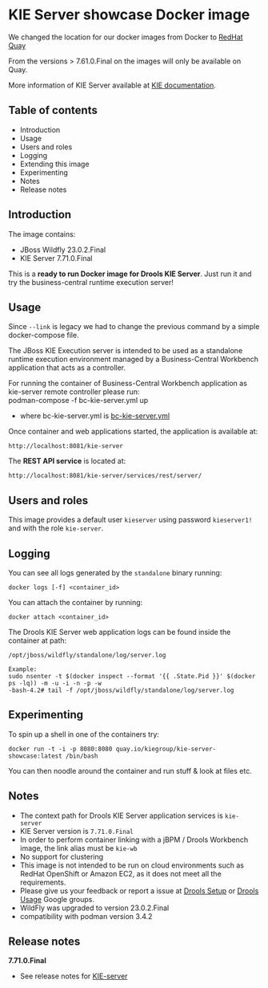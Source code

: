 KIE Server showcase Docker image
=======================================

We changed the location for our docker images from Docker to [RedHat Quay](https://quay.io/repository/kiegroup/kie-server-showcase)

From the versions > 7.61.0.Final on the images will only be available on Quay.

More information of KIE Server available at [KIE documentation](http://docs.jboss.org/drools/release/7.71.0.Final/drools-docs/html_single/#_ch.kie.server).

Table of contents
------------------

* Introduction
* Usage
* Users and roles
* Logging
* Extending this image
* Experimenting
* Notes
* Release notes

Introduction
------------

The image contains: 
              
* JBoss Wildfly 23.0.2.Final
* KIE Server 7.71.0.Final

This is a **ready to run Docker image for Drools KIE Server**. Just run it and try the business-central runtime execution server!                   

Usage
-----
Since `--link` is legacy we had to change the previous command by a simple docker-compose file.

The JBoss KIE Execution server is intended to be used as a standalone runtime execution environment managed by a Business-Central Workbench application that acts as a controller.             

For running the container of Business-Central Workbench application as kie-server remote controller please run:                                 
    podman-compose -f bc-kie-server.yml up
* where bc-kie-server.yml is [bc-kie-server.yml](https://github.com/jboss-dockerfiles/business-central/blob/main/docker-compose-examples/bc-kie-server.yml)

Once container and web applications started, the application is available at:              

    http://localhost:8081/kie-server

The **REST API service** is located at:               

    http://localhost:8081/kie-server/services/rest/server/

Users and roles
----------------

This image provides a default user `kieserver` using password `kieserver1!` and with the role `kie-server`.                      

Logging
-------

You can see all logs generated by the `standalone` binary running:

    docker logs [-f] <container_id>
    
You can attach the container by running:

    docker attach <container_id>

The Drools KIE Server web application logs can be found inside the container at path:

    /opt/jboss/wildfly/standalone/log/server.log

    Example:
    sudo nsenter -t $(docker inspect --format '{{ .State.Pid }}' $(docker ps -lq)) -m -u -i -n -p -w
    -bash-4.2# tail -f /opt/jboss/wildfly/standalone/log/server.log


Experimenting
-------------

To spin up a shell in one of the containers try:

    docker run -t -i -p 8080:8080 quay.io/kiegroup/kie-server-showcase:latest /bin/bash

You can then noodle around the container and run stuff & look at files etc.

Notes
-----

* The context path for Drools KIE Server application services is `kie-server`
* KIE Server version is `7.71.0.Final`
* In order to perform container linking with a jBPM / Drools Workbench image, the link alias must be `kie-wb`       
* No support for clustering                
* This image is not intended to be run on cloud environments such as RedHat OpenShift or Amazon EC2, as it does not meet all the requirements.                      
* Please give us your feedback or report a issue at [Drools Setup](https://groups.google.com/forum/#!forum/drools-setup) or [Drools Usage](https://groups.google.com/forum/#!forum/drools-usage) Google groups.              
* WildFly was upgraded to version 23.0.2.Final
* compatibility with podman version 3.4.2

Release notes
-------------

**7.71.0.Final**

* See release notes for [KIE-server](https://docs.jboss.org/drools/release/7.71.0.Final/drools-docs/html_single/index.html#_ch.kie.server)

